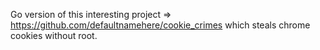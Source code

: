 Go version of this interesting project => https://github.com/defaultnamehere/cookie_crimes which steals chrome cookies without root.
